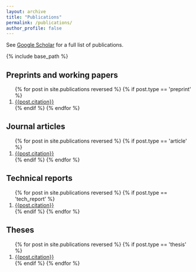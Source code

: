 ```yaml
---
layout: archive
title: "Publications"
permalink: /publications/
author_profile: false
---
```


See <a href="{{site.author.googlescholar}}">Google Scholar</a> for a full list of publications.

{% include base_path %}

## Preprints and working papers

<ol>
{% for post in site.publications reversed %}
  {% if post.type == 'preprint' %}
  <li class="publication__li"><a href="{{post.permalink}}">{{post.citation}}</a></li>
  {% endif %}
{% endfor %}
</ol>


## Journal articles

<ol>
{% for post in site.publications reversed %}
  {% if post.type == 'article' %}
  <li class="publication__li"><a href="{{post.permalink}}">{{post.citation}}</a></li>
  {% endif %}
{% endfor %}
</ol>

## Technical reports

<ol>
{% for post in site.publications reversed %}
  {% if post.type == 'tech_report' %}
  <li class="publication__li"><a href="{{post.permalink}}">{{post.citation}}</a></li>
  {% endif %}
{% endfor %}
</ol>

## Theses

<ol>
{% for post in site.publications reversed %}
  {% if post.type == 'thesis' %}
  <li class="publication__li"><a href="{{post.permalink}}">{{post.citation}}</a></li>
  {% endif %}
{% endfor %}
</ol>


